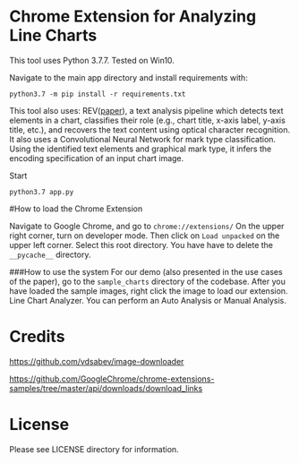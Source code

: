 # Chrome Extension for Analyzing Line Charts

This tool uses Python 3.7.7. Tested on Win10.

Navigate to the main app directory and install requirements with:

```
python3.7 -m pip install -r requirements.txt
```

This tool also uses:
REV([paper](http://idl.cs.washington.edu/papers/reverse-engineering-vis/)), a text analysis pipeline which detects text elements in a chart, classifies their role (e.g., chart title, x-axis label, y-axis title, etc.), and recovers the text content using optical character recognition. It also uses a Convolutional Neural Network for mark type classification. Using the identified text elements and graphical mark type, it infers the encoding specification of an input chart image.

Start
```
python3.7 app.py
```

#How to load the Chrome Extension

Navigate to Google Chrome, and go to `chrome://extensions/`
On the upper right corner, turn on developer mode. Then click on `Load unpacked` on the upper left corner. Select this root directory.
You have have to delete the ``__pycache__`` directory.

###How to use the system
For our demo (also presented in the use cases of the paper), go to the `sample_charts` directory of the codebase.
After you have loaded the sample images, right click the image to load our extension.
Line Chart Analyzer.
You can perform an Auto Analysis or Manual Analysis.

# Credits

https://github.com/vdsabev/image-downloader



https://github.com/GoogleChrome/chrome-extensions-samples/tree/master/api/downloads/download_links

# License

Please see LICENSE directory for information.
